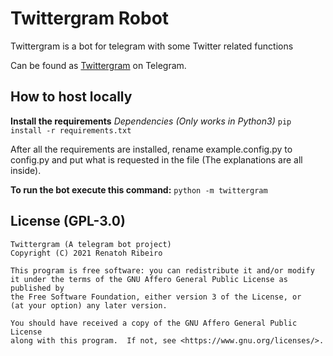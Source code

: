 # Twittergram Robot
Twittergram is a bot for telegram with some Twitter related functions

Can be found as [Twittergram](https://t.me/TwittergramRobot) on Telegram.

## How to host locally
**Install the requirements**
*Dependencies (Only works in Python3)*
`pip install -r requirements.txt`

After all the requirements are installed, rename example.config.py to config.py and put what is requested in the file (The explanations are all inside).

**To run the bot execute this command:** `python -m twittergram`

## License (GPL-3.0)
```
Twittergram (A telegram bot project)
Copyright (C) 2021 Renatoh Ribeiro

This program is free software: you can redistribute it and/or modify
it under the terms of the GNU Affero General Public License as published by
the Free Software Foundation, either version 3 of the License, or
(at your option) any later version.

You should have received a copy of the GNU Affero General Public License
along with this program.  If not, see <https://www.gnu.org/licenses/>.
